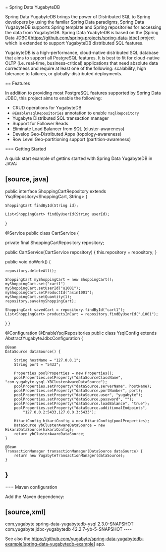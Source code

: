 = Spring Data YugabyteDB

Spring Data YugabyteDB brings the power of Distributed SQL to Spring developers by using the familar Spring Data paradigms, Spring Data YugabyteDB supports Spring template and Spring repositories for accessing the data from YugabyteDB. Spring Data YuabyteDB is based on the (Spring Data JDBC)[https://github.com/spring-projects/spring-data-jdbc] project which is extended to support YugabyteDB distributed SQL features.

YugabyteDB is a high-performance, cloud-native distributed SQL database that aims to support all PostgreSQL features. It is best to fit for cloud-native OLTP (i.e. real-time, business-critical) applications that need absolute data correctness and require at least one of the following: scalability, high tolerance to failures, or globally-distributed deployments.

== Features

In addition to providing most PostgreSQL features supported by Spring Data JDBC, this project aims to enable the following:

* CRUD operations for YugabyteDB
* `@EnableYsqlRepositories` annotation to enable `YsqlRepository`
* Yugabyte Distributed SQL transaction manager
* Support for Follower Reads
* Eliminate Load Balancer from SQL (cluster-awareness)
* Develop Geo-Distributed Apps (topology-awareness)
* Row Level Geo-partitioning support (partition-awareness)

=== Getting Started

A quick start example of gettins started with Spring Data YugabyteDB in JAVA:

[source, java]
----
public interface ShoppingCartRepository extends YsqlRepository<ShoppingCart, String> {

	ShoppingCart findById(String id);

	List<ShoppingCart> findByUserId(String userId);

}

@Service
public class CartService {

  private final ShoppingCartRepository repository;

  public CartService(CartService repository) {
    this.repository = repository;
  }

  public void doWork() {

    repository.deleteAll();

    ShoppingCart myShoppingCart = new ShoppingCart();
    myShoppingCart.set("cart1")
	myShoppingCart.setUserId("u1001");
	myShoppingCart.setProductId("asin1001");
	myShoppingCart.setQuantity(1);
	repository.save(myShoppingCart);

    ShoppingCart savedCart = repository.findById("cart1");
    List<ShoppingCart> productsInCart = repository.findByUserId("u1001");
 }
}

@Configuration
@EnableYsqlRepositories
public class YsqlConfig extends AbstractYugabyteJdbcConfiguration {

	@Bean
	DataSource dataSource() {
		
		String hostName = "127.0.0.1";
		String port = "5433";

		Properties poolProperties = new Properties();
		poolProperties.setProperty("dataSourceClassName", "com.yugabyte.ysql.YBClusterAwareDataSource");
	    poolProperties.setProperty("dataSource.serverName", hostName);
	    poolProperties.setProperty("dataSource.portNumber", port);
	    poolProperties.setProperty("dataSource.user", "yugabyte");
	    poolProperties.setProperty("dataSource.password", "");
	    poolProperties.setProperty("dataSource.loadBalance", "true");
	    poolProperties.setProperty("dataSource.additionalEndpoints",
	        "127.0.0.2:5433,127.0.0.3:5433");

	    HikariConfig hikariConfig = new HikariConfig(poolProperties);
      	DataSource ybClusterAwareDataSource = new HikariDataSource(hikariConfig);
      	return ybClusterAwareDataSource;
	}

	@Bean
    TransactionManager transactionManager(DataSource dataSource) {                     
        return new YugabyteTransactionManager(dataSource);
    }

}
----

=== Maven configuration

Add the Maven dependency:

[source,xml]
----
<dependency>
	<groupId>com.yugabyte</groupId>
	<artifactId>spring-data-yugabytedb-ysql</artifactId>
	<version>2.3.0-SNAPSHOT</version>
</dependency>
<dependency>
  <groupId>com.yugabyte</groupId>
  <artifactId>jdbc-yugabytedb</artifactId>
  <version>42.2.7-yb-5-SNAPSHOT</version>
</dependency>
----

See also the https://github.com/yugabyte/spring-data-yugabytedb-example[spring-data-yugabytedb-example] app.


